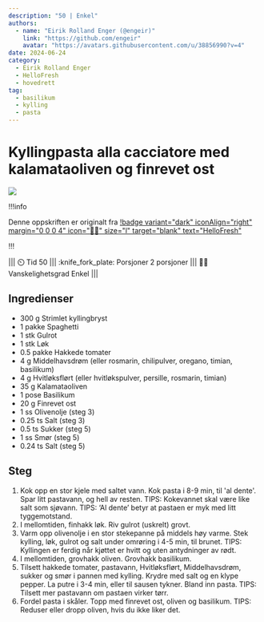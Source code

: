 ```yaml
---
description: "50 | Enkel"
authors:
  - name: "Eirik Rolland Enger (@engeir)"
    link: "https://github.com/engeir"
    avatar: "https://avatars.githubusercontent.com/u/38856990?v=4"
date: 2024-06-24
category:
  - Eirik Rolland Enger
  - HelloFresh
  - hovedrett
tag:
  - basilikum
  - kylling
  - pasta
---
```


# Kyllingpasta alla cacciatore med kalamataoliven og finrevet ost

![](/static/kyllingpasta-alla-cacciatore-med-kalamataoliven-og-finrevet-ost/kyllingpasta-alla-cacciatore-med-kalamataoliven-og-finrevet-ost.webp)

!!!info

Denne oppskriften er originalt fra
[!badge variant="dark" iconAlign="right" margin="0 0 0 4" icon=":cook:" size="l" target="blank" text="HelloFresh"](https://www.hellofresh.no/recipes/kyllingpasta-alla-cacciatore-66274e61ad72ee2f0f4bc8f3)

!!!

<!-- dprint-ignore-start -->
||| :timer_clock: Tid
50
||| :knife_fork_plate: Porsjoner
2 porsjoner
||| :cook: Vanskelighetsgrad
Enkel
|||
<!-- dprint-ignore-end -->

## Ingredienser

- 300 g Strimlet kyllingbryst
- 1 pakke Spaghetti
- 1 stk Gulrot
- 1 stk Løk
- 0.5 pakke Hakkede tomater
- 4 g Middelhavsdrøm (eller rosmarin, chilipulver, oregano, timian, basilikum)
- 4 g Hvitløksflørt (eller hvitløkspulver, persille, rosmarin, timian)
- 35 g Kalamataoliven
- 1 pose Basilikum
- 20 g Finrevet ost
- 1 ss Olivenolje (steg 3)
- 0.25 ts Salt (steg 3)
- 0.5 ts Sukker (steg 5)
- 1 ss Smør (steg 5)
- 0.24 ts Salt (steg 5)

## Steg

1. Kok opp en stor kjele med saltet vann. Kok pasta i 8-9 min, til 'al dente'. Spar litt
   pastavann, og hell av resten. TIPS: Kokevannet skal være like salt som sjøvann. TIPS:
   ‘Al dente’ betyr at pastaen er myk med litt tyggemotstand.
2. I mellomtiden, finhakk løk. Riv gulrot (uskrelt) grovt.
3. Varm opp olivenolje i en stor stekepanne på middels høy varme. Stek kylling, løk,
   gulrot og salt under omrøring i 4-5 min, til brunet. TIPS: Kyllingen er ferdig når
   kjøttet er hvitt og uten antydninger av rødt.
4. I mellomtiden, grovhakk oliven. Grovhakk basilikum.
5. Tilsett hakkede tomater, pastavann, Hvitløksflørt, Middelhavsdrøm, sukker og smør i
   pannen med kylling. Krydre med salt og en klype pepper. La putre i 3-4 min, eller til
   sausen tykner. Bland inn pasta. TIPS: Tilsett mer pastavann om pastaen virker tørr.
6. Fordel pasta i skåler. Topp med finrevet ost, oliven og basilikum. TIPS: Reduser
   eller dropp oliven, hvis du ikke liker det.

<script type="application/ld+json">
{
  "author": {
    "@type": "Person",
    "name": "HelloFresh",
    "url": "https://www.hellofresh.no/recipes/kyllingpasta-alla-cacciatore-66274e61ad72ee2f0f4bc8f3"
  },
  "image": "https://img.hellofresh.com/f_auto,fl_lossy,h_640,q_auto,w_1200/hellofresh_s3/image/HF_Y24_R08_BW10_SE_C22479-1_MAIN_low-25af6855.jpg",
  "site_name": "HelloFresh",
  "@context": "https://schema.org",
  "@type": "Recipe",
  "recipeCategory": "",
  "cookTime": 25,
  "recipeCuisine": "Italienske",
  "publisher": {
    "@type": "Organization",
    "name": "hellofresh.com"
  },
  "recipeIngredient": [
    "300 g Strimlet kyllingbryst",
    "1 pakke Spaghetti",
    "1 stk Gulrot",
    "1 stk Løk",
    "0.5 pakke Hakkede tomater",
    "4 g Middelhavsdrøm (eller rosmarin, chilipulver, oregano, timian, basilikum)",
    "4 g Hvitløksflørt (eller hvitløkspulver, persille, rosmarin, timian)",
    "35 g Kalamataoliven",
    "1 pose Basilikum",
    "20 g Finrevet ost",
    "1 ss Olivenolje (steg 3)",
    "0.25 ts Salt (steg 3)",
    "0.5 ts Sukker (steg 5)",
    "1 ss Smør (steg 5)",
    "0.25 ts Salt (steg 5)"
  ],
  "recipeInstructions": [
    {
      "@type": "HowToStep",
      "text": "Kok opp en stor kjele med saltet vann. Kok pasta i 8-9 min, til 'al dente'. Spar litt pastavann, og hell av resten. TIPS: Kokevannet skal være like salt som sjøvann. TIPS: ‘Al dente’ betyr at pastaen er myk med litt tyggemotstand."
    },
    {
      "@type": "HowToStep",
      "text": "I mellomtiden, finhakk løk. Riv gulrot (uskrelt) grovt."
    },
    {
      "@type": "HowToStep",
      "text": "Varm opp olivenolje i en stor stekepanne på middels høy varme. Stek kylling, løk, gulrot og salt under omrøring i 4-5 min, til brunet. TIPS: Kyllingen er ferdig når kjøttet er hvitt og uten antydninger av rødt."
    },
    {
      "@type": "HowToStep",
      "text": "I mellomtiden, grovhakk oliven. Grovhakk basilikum."
    },
    {
      "@type": "HowToStep",
      "text": "Tilsett hakkede tomater, pastavann, Hvitløksflørt, Middelhavsdrøm, sukker og smør i pannen med kylling. Krydre med salt og en klype pepper. La putre i 3-4 min, eller til sausen tykner. Bland inn pasta. TIPS: Tilsett mer pastavann om pastaen virker tørr."
    },
    {
      "@type": "HowToStep",
      "text": "Fordel pasta i skåler. Topp med finrevet ost, oliven og basilikum. TIPS: Reduser eller dropp oliven, hvis du ikke liker det."
    }
  ],
  "inLanguage": "nb-NO",
  "nutrition": {
    "@type": "NutritionInformation",
    "calories": "764 kcal",
    "fatContent": "24.3 g",
    "saturatedFatContent": "8.3 g",
    "carbohydrateContent": "77.7 g",
    "sugarContent": "14.2 g",
    "proteinContent": "53.9 g",
    "sodiumContent": "0.9 mg",
    "servingSize": "481"
  },
  "prepTime": 25,
  "name": "Kyllingpasta alla cacciatore med kalamataoliven og finrevet ost",
  "totalTime": 50,
  "recipeYield": "2 porsjoner",
  "pattern": "kyllingpasta-alla-cacciatore-med-kalamataoliven-og-finrevet-ost"
}
</script>
